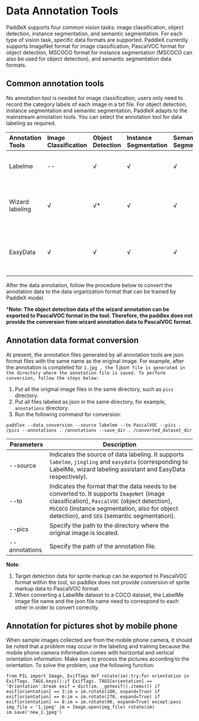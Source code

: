 # Data Annotation Tools

PaddleX supports four common vision tasks: image classification, object detection, instance segmentation, and semantic segmentation. For each type of vision task, specific data formats are supported. PaddleX currently supports ImageNet format for image classification, PascalVOC format for object detection, MSCOCO format for instance segmentation (MSCOCO can also be used for object detection), and semantic segmentation data formats.

## Common annotation tools

No annotation tool is needed for image classification, users only need to record the category labels of each image in a txt file. For object detection, instance segmentation and semantic segmentation, PaddleX adapts to the mainstream annotation tools. You can select the annotation tool for data labeling as required.

| Annotation Tools | Image Classification | Object Detection | Instance Segmentation | Semantic Segmentation | installation |
| :---------  | :------- | :------ | :------  | :------- | :----------------------------------------------- |
| Labelme | -- | √ | √ | √ | pip install labelme (local data labeling) |
| Wizard labeling | √ | √* | √ | √ | [Download from official website (local data tagging)](http://www.jinglingbiaozhu.com/) |
| EasyData | √ | √ | √ | √ | [Web page annotation (need to upload data for annotation)](https://ai.baidu.com/easydata/) |

After the data annotation, follow the procedure below to convert the annotation data to the data organization format that can be trained by PaddleX model.

***Note: The object detection data of the wizard annotation can be exported to PascalVOC format in the tool. Therefore, the paddlex does not provide the conversion from wizard annotation data to PascalVOC format.**


## Annotation data format conversion

At present, the annotation files generated by all annotation tools are json format files with the same name as the original image. For example, after the annotation is completed for `1.jpg , the `1.json` file is generated in the directory where the annotation file is saved. To perform conversion, follow the steps below:`

1. Put all the original image files in the same directory, such as `pics` directory.
2. Put all files labeled as json in the same directory, for example, `annotations` directory.
3. Run the following command for conversion:

```
paddlex --data_conversion --source labelme --to PascalVOC --pics . /pics --annotations . /annotations --save_dir . /converted_dataset_dir
```

| Parameters | Description |
| ---- | ---- |
| --source | Indicates the source of data labeling. It supports `labelme`, `jingling` and `easydata` (corresponding to LabelMe, wizard labeling assistant and EasyData respectively). |
| --to | Indicates the format that the data needs to be converted to. It supports `ImageNet` (image classification), `PascalVOC` (object detection), `MSCOCO` (instance segmentation, also for object detection), and `SEG` (semantic segmentation). |
| --pics | Specify the path to the directory where the original image is located. |
| --annotations | Specify the path of the annotation file. |

**Note**:
1. Target detection data for sprite markup can be exported to PascalVOC format within the tool, so paddlex does not provide conversion of sprite markup data to PascalVOC format.
2. When converting a LabelMe dataset to a COCO dataset, the LabelMe image file name and the json file name need to correspond to each other in order to convert correctly.

## Annotation for pictures shot by mobile phone

When sample images collected are from the mobile phone camera, it should be noted that a problem may occur in the labeling and training because the mobile phone camera information comes with horizontal and vertical orientation information. Make sure to process the pictures according to the orientation. To solve the problem, use the following function:
```
from PIL import Image, ExifTags def rotate(im):try:for orientation in ExifTags. TAGS.keys():if ExifTags. TAGS[orientation] == 'Orientation':break exif = dict(im. _getexif().items()) if exif[orientation] == 3:im = im.rotate(180, expand=True) if exif[orientation] == 6:im = im.rotate(270, expand=True) if exif[orientation] == 8:im = im.rotate(90, expand=True) except:pass img_file = '1.jpeg' im = Image.open(img_file) rotate(im) im.save('new_1.jpeg')
```
